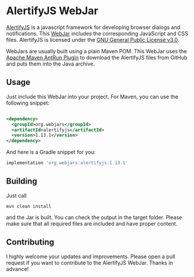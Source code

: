# AlertifyJS WebJar

[AlertifyJS](https://alertifyjs.com/) is a javascript framework for developing browser dialogs and
notifications. This [WebJar](https://webjars.org) includes the corresponding JavaScript and CSS
files. AlertifyJS is licensed under
the [GNU General Public License v3.0](https://www.gnu.org/licenses/gpl-3.0.html).

WebJars are usually built using a plain Maven POM. This WebJar uses the
[Apache Maven AntRun Plugin](https://maven.apache.org/plugins/maven-antrun-plugin/) to download the
AlertifyJS files from GitHub and puts them into the Java archive.

## Usage

Just include this WebJar into your project. For Maven, you can use the following snippet:

```xml

<dependency>
  <groupId>org.webjars</groupId>
  <artifactId>alertifyjs</artifactId>
  <version>1.13.1</version>
</dependency>
```

And here is a Gradle snippet for you:

```groovy
implementation 'org.webjars:alertifyjs:1.13.1'
```

## Building

Just call

    mvn clean install

and the Jar is built. You can check the output in the target folder. Please make sure that all
required files are included and have proper content.

## Contributing

I highly welcome your updates and improvements. Please open a pull request if you want to contribute
to the AlertifyJS WebJar. Thanks in advance!
